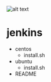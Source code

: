 ![alt text](https://media.licdn.com/dms/image/sync/D5627AQFYCw0FW3QzlA/articleshare-shrink_800/0/1678767820101?e=1679385600&v=beta&t=7SIF-ovOfRWmxkJrYgy8E6GTV5PnatC4jXEX2e4_rrs)

# jenkins
- centos
  - install.sh
- ubuntu
  - install.sh
- README
